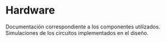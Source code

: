# Hardware
Documentación correspondiente a los componentes utilizados. Simulaciones de los circuitos implementados en el diseño.
